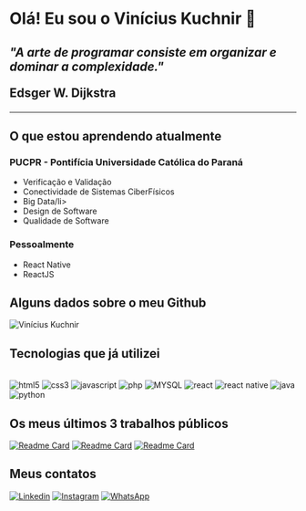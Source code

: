 # Olá! Eu sou o Vinícius Kuchnir 👋

<h2><i>"A arte de programar consiste em organizar e dominar a complexidade."</i>
<p style="font-weight: bold">Edsger W. Dijkstra</p>
</h2>

<hr>
 
<h2 style='font-weight: bold'>O que estou aprendendo atualmente</h2>


<h3 style='font-weight: bold'>PUCPR - Pontifícia Universidade Católica do Paraná</h3>
<ul>
    <li>Verificação e Validação</li>
    <li>Conectividade de Sistemas CiberFísicos</li>
    <li>Big Data/li>
    <li>Design de Software</li>
    <li>Qualidade de Software</li>
</ul>

<h3 style='font-weight: bold'>Pessoalmente</h3>
<ul>
    <li>React Native</li>
    <li>ReactJS</li>
</ul>

<h2 style='font-weight: bold'>Alguns dados sobre o meu Github</h2>

![Vinícius Kuchnir](https://github-readme-stats.vercel.app/api?username=ViniciusKuchnir&show_icons=true&theme=dark)

<h2 style='font-weight: bold'>Tecnologias que já utilizei</h2>

<div style='display: inline_block'><br/>
    <img aling='center' alt='html5' src='https://img.shields.io/badge/HTML5-E34F26?style=for-the-badge&logo=html5&logoColor=white' />
    <img aling='center' alt='css3' src='https://img.shields.io/badge/CSS3-1572B6?style=for-the-badge&logo=css3&logoColor=white' />
    <img aling='center' alt='javascript' src='https://img.shields.io/badge/JavaScript-F7DF1E?style=for-the-badge&logo=javascript&logoColor=black' />
    <img aling='center' alt='php' src='https://img.shields.io/badge/PHP-777BB4?style=for-the-badge&logo=php&logoColor=white' />
    <img aling='center' alt='MYSQL' src='https://img.shields.io/badge/MySQL-005C84?style=for-the-badge&logo=mysql&logoColor=white' />
    <img aling='center' alt='react' src='https://img.shields.io/badge/React-20232A?style=for-the-badge&logo=react&logoColor=61DAFB' />
    <img aling='center' alt='react native' src='https://img.shields.io/badge/React_Native-20232A?style=for-the-badge&logo=react&logoColor=61DAFB' />
    <img aling='center' alt='java' src='https://img.shields.io/badge/Java-ED8B00?style=for-the-badge&logo=java&logoColor=white' />
    <img aling='center' alt='python' src='https://img.shields.io/badge/Python-3776AB?style=for-the-badge&logo=python&logoColor=white' />
</div>

<h2 style='font-weight: bold'>Os meus últimos 3 trabalhos públicos</h2>

<div style='display: inline_block'>
    
[![Readme Card](https://github-readme-stats.vercel.app/api/pin/?username=ViniciusKuchnir&repo=Encomenda)](https://github.com/ViniciusKuchnir/Encomenda)
[![Readme Card](https://github-readme-stats.vercel.app/api/pin/?username=ViniciusKuchnir&repo=Kifila)](https://github.com/ViniciusKuchnir/Kifila)
[![Readme Card](https://github-readme-stats.vercel.app/api/pin/?username=ViniciusKuchnir&repo=Financa)](https://github.com/ViniciusKuchnir/Financa)

</div>

<h2 style='font-weight: bold'>Meus contatos</h2>

[![Linkedin](https://img.shields.io/badge/LinkedIn-0077B5?style=for-the-badge&logo=linkedin&logoColor=white)](https://www.linkedin.com/in/viniciuskuchnir/)
[![Instagram](https://img.shields.io/badge/Instagram-E4405F?style=for-the-badge&logo=instagram&logoColor=white)](https://www.instagram.com/invites/contact/?i=17atzetnge662&utm_content=cm55ouf)
[![WhatsApp](https://img.shields.io/badge/WhatsApp-25D366?style=for-the-badge&logo=whatsapp&logoColor=white)](https://wa.me/5541920005277)






